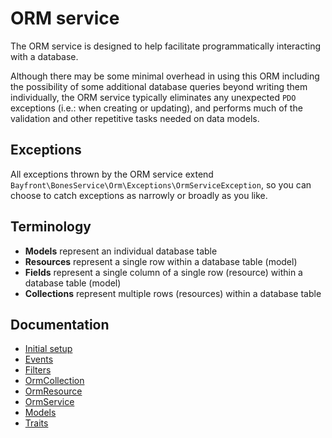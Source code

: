 # ORM service

The ORM service is designed to help facilitate programmatically interacting with a database.

Although there may be some minimal overhead in using this ORM including the possibility of some additional database
queries beyond writing them individually, the ORM service typically eliminates any unexpected `PDO` exceptions
(i.e.: when creating or updating), and performs much of the validation and other repetitive tasks needed on data models.

## Exceptions

All exceptions thrown by the ORM service extend `Bayfront\BonesService\Orm\Exceptions\OrmServiceException`,
so you can choose to catch exceptions as narrowly or broadly as you like.

## Terminology

- **Models** represent an individual database table
- **Resources** represent a single row within a database table (model)
- **Fields** represent a single column of a single row (resource) within a database table (model)
- **Collections** represent multiple rows (resources) within a database table

## Documentation

- [Initial setup](setup.md)
- [Events](events.md)
- [Filters](filters.md)
- [OrmCollection](ormcollection.md)
- [OrmResource](ormresource.md)
- [OrmService](ormservice.md)
- [Models](models/README.md)
- [Traits](traits/README.md)